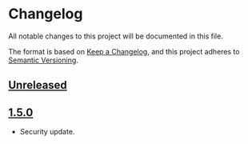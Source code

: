 # Changelog

All notable changes to this project will be documented in this file.

The format is based on [Keep a Changelog](https://keepachangelog.com/en/1.0.0/),
and this project adheres to [Semantic Versioning](https://semver.org/spec/v2.0.0.html).

## [Unreleased]

## [1.5.0]

- Security update.

[Unreleased]: https://github.com/itk-dev/dokk1gh/1.5.0...HEAD
[1.5.0]: https://github.com/itk-dev/dokk1gh/releases/tag/0.0.1
